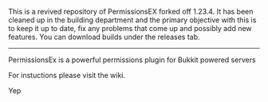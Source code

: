 This is a revived repository of PermissionsEX forked off 1.23.4. It has been cleaned up in the building department and the primary objective with this is to keep it up to date, fix any problems that come up and possibly add new features. You can download builds under the releases tab.

---

PermissionsEx is a powerful permissions plugin for Bukkit powered servers

For instuctions please visit the wiki.


Yep
